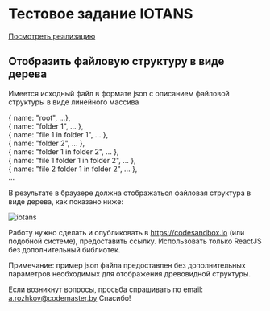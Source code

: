 # Тестовое задание IOTANS

[Посмотреть реализацию](https://t7pz3.csb.app/)

## Отобразить файловую структуру в виде дерева

Имеется исходный файл в формате json c описанием файловой структуры в виде линейного массива

 { name: "root", ...},<br/>
{ name: "folder 1", ... },<br/>
{ name: "file 1 in folder 1", ... },<br/>
{ name: "folder 2", ... },<br/>
{ name: "folder 1 in folder 2", ... },<br/>
{ name: "file 1 folder 1 in folder 2", ... },<br/>
{ name: "file 2 folder 1 in folder 2", ... },<br/>
...<br/>

В результате в браузере должна отображаться файловая структура в виде дерева, как показано ниже:

![iotans](https://user-images.githubusercontent.com/70233346/121527165-c93e9800-ca02-11eb-8568-795b4607ea51.jpg)

Работу нужно сделать и опубликовать в https://codesandbox.io (или подобной системе), предоставить ссылку. 
Использовать только ReactJS без дополнительный библиотек.

Примечание: пример json файла предоставлен без дополнительных параметров необходимых для отображения древовидной структуры.

Если возникнут вопросы, просьба спрашивать по email: a.rozhkov@codemaster.by
Спасибо! 

